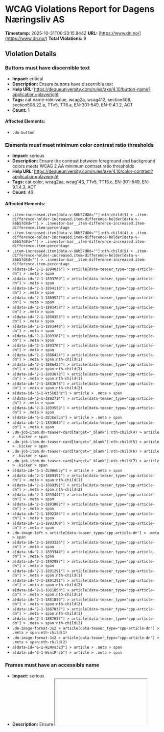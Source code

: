 # WCAG Violations Report for Dagens Næringsliv AS

**Timestamp:** 2025-10-31T00:33:15.844Z
**URL:** [https://www.dn.no/](https://www.dn.no/)
**Total Violations:** 9

## Violation Details

### Buttons must have discernible text

- **Impact:** critical
- **Description:** Ensure buttons have discernible text
- **Help URL:** https://dequeuniversity.com/rules/axe/4.10/button-name?application=playwright
- **Tags:** cat.name-role-value, wcag2a, wcag412, section508, section508.22.a, TTv5, TT6.a, EN-301-549, EN-9.4.1.2, ACT
- **Count:** 1

#### Affected Elements:

- `.dn-button`

### Elements must meet minimum color contrast ratio thresholds

- **Impact:** serious
- **Description:** Ensure the contrast between foreground and background colors meets WCAG 2 AA minimum contrast ratio thresholds
- **Help URL:** https://dequeuniversity.com/rules/axe/4.10/color-contrast?application=playwright
- **Tags:** cat.color, wcag2aa, wcag143, TTv5, TT13.c, EN-301-549, EN-9.1.4.3, ACT
- **Count:** 46

#### Affected Elements:

- `.item-increased.item[data-v-86b57d8d=""]:nth-child(3) > .item-difference-holder-increased.item-difference-holder[data-v-86b57d8d=""] > .investor-bar__item-difference-increased.item-difference.item-percentage`
- `.item-increased.item[data-v-86b57d8d=""]:nth-child(4) > .item-difference-holder-increased.item-difference-holder[data-v-86b57d8d=""] > .investor-bar__item-difference-increased.item-difference.item-percentage`
- `.item-increased.item[data-v-86b57d8d=""]:nth-child(5) > .item-difference-holder-increased.item-difference-holder[data-v-86b57d8d=""] > .investor-bar__item-difference-increased.item-difference.item-percentage`
- `a[data-id="2-1-1894035"] > article[data-teaser_type="cpp-article-dn"] > .meta > span`
- `a[data-id="2-1-1893769"] > article[data-teaser_type="cpp-article-dn"] > .meta > span`
- `a[data-id="2-1-1894110"] > article[data-teaser_type="cpp-article-dn"] > .meta > span`
- `a[data-id="2-1-1889527"] > article[data-teaser_type="cpp-article-dn"] > .meta > span`
- `a[data-id="2-1-1893458"] > article[data-teaser_type="cpp-article-dn"] > .meta > span`
- `a[data-id="2-1-1880353"] > article[data-teaser_type="cpp-article-dn"] > .meta > span`
- `a[data-id="2-1-1893448"] > article[data-teaser_type="cpp-article-dn"] > .meta > span`
- `a[data-id="2-1-1893387"] > article[data-teaser_type="cpp-article-dn"] > .meta > span`
- `a[data-id="2-1-1893762"] > article[data-teaser_type="cpp-article-dn"] > .meta > span`
- `a[data-id="2-1-1886424"] > article[data-teaser_type="cpp-article-dn"] > .meta > span:nth-child(1)`
- `a[data-id="2-1-1886424"] > article[data-teaser_type="cpp-article-dn"] > .meta > span:nth-child(2)`
- `a[data-id="2-1-1883678"] > article[data-teaser_type="cpp-article-dn"] > .meta > span:nth-child(1)`
- `a[data-id="2-1-1883678"] > article[data-teaser_type="cpp-article-dn"] > .meta > span:nth-child(2)`
- `a[data-id="6-1-kt5kOZnz"] > article > .meta > span`
- `a[data-id="2-1-1892714"] > article[data-teaser_type="cpp-article-dn"] > .meta > span`
- `a[data-id="2-1-1893550"] > article[data-teaser_type="cpp-article-dn"] > .meta > span`
- `a[data-id="6-1-Z0JEolLn"] > article > .meta > span`
- `a[data-id="2-1-1893649"] > article[data-teaser_type="cpp-article-dn"] > .meta > span`
- `.dn-job-item.dn-teaser-card[target="_blank"]:nth-child(4) > article > .kicker > span`
- `.dn-job-item.dn-teaser-card[target="_blank"]:nth-child(5) > article > .kicker > span`
- `.dn-job-item.dn-teaser-card[target="_blank"]:nth-child(6) > article > .kicker > span`
- `.dn-job-item.dn-teaser-card[target="_blank"]:nth-child(7) > article > .kicker > span`
- `a[data-id="6-1-ZL9Web2y"] > article > .meta > span`
- `a[data-id="2-1-1889391"] > article[data-teaser_type="cpp-article-dn"] > .meta > span:nth-child(1)`
- `a[data-id="2-1-1889391"] > article[data-teaser_type="cpp-article-dn"] > .meta > span:nth-child(2)`
- `a[data-id="2-1-1893441"] > article[data-teaser_type="cpp-article-dn"] > .meta > span`
- `a[data-id="2-1-1893002"] > article[data-teaser_type="cpp-article-dn"] > .meta > span`
- `a[data-id="2-1-1892386"] > article[data-teaser_type="cpp-article-dn"] > .meta > span`
- `a[data-id="2-1-1893309"] > article[data-teaser_type="cpp-article-dn"] > .meta > span`
- `.dn-image-left > article[data-teaser_type="cpp-article-dn"] > .meta > span`
- `a[data-id="2-1-1893326"] > article[data-teaser_type="cpp-article-dn"] > .meta > span`
- `a[data-id="2-1-1893348"] > article[data-teaser_type="cpp-article-dn"] > .meta > span`
- `a[data-id="2-1-1892987"] > article[data-teaser_type="cpp-article-dn"] > .meta > span`
- `a[data-id="2-1-1891291"] > article[data-teaser_type="cpp-article-dn"] > .meta > span:nth-child(1)`
- `a[data-id="2-1-1891291"] > article[data-teaser_type="cpp-article-dn"] > .meta > span:nth-child(2)`
- `a[data-id="2-1-1881850"] > article[data-teaser_type="cpp-article-dn"] > .meta > span:nth-child(1)`
- `a[data-id="2-1-1881850"] > article[data-teaser_type="cpp-article-dn"] > .meta > span:nth-child(2)`
- `a[data-id="2-1-1887037"] > article[data-teaser_type="cpp-article-dn"] > .meta > span:nth-child(1)`
- `a[data-id="2-1-1887037"] > article[data-teaser_type="cpp-article-dn"] > .meta > span:nth-child(2)`
- `.dn-image-format-3x2 > article[data-teaser_type="cpp-article-dn"] > .meta > span:nth-child(1)`
- `.dn-image-format-3x2 > article[data-teaser_type="cpp-article-dn"] > .meta > span:nth-child(2)`
- `a[data-id="6-1-kLMvs3Zd"] > article > .meta > span`
- `a[data-id="6-1-WsniPrsb"] > article > .meta > span`

### Frames must have an accessible name

- **Impact:** serious
- **Description:** Ensure <iframe> and <frame> elements have an accessible name
- **Help URL:** https://dequeuniversity.com/rules/axe/4.10/frame-title?application=playwright
- **Tags:** cat.text-alternatives, wcag2a, wcag412, section508, section508.22.i, TTv5, TT12.d, EN-301-549, EN-9.4.1.2
- **Count:** 1

#### Affected Elements:

- `iframe[seamless=""]`

### Images must have alternative text

- **Impact:** critical
- **Description:** Ensure <img> elements have alternative text or a role of none or presentation
- **Help URL:** https://dequeuniversity.com/rules/axe/4.10/image-alt?application=playwright
- **Tags:** cat.text-alternatives, wcag2a, wcag111, section508, section508.22.a, TTv5, TT7.a, TT7.b, EN-301-549, EN-9.1.1.1, ACT
- **Count:** 4

#### Affected Elements:

- `iframe[seamless=""], a[data-id="DCX7nSdf"] > figure > img`
- `iframe[seamless=""], a[data-id="ZL9Web2y"] > figure > img`
- `iframe[seamless=""], a[data-id="Fj4ReMis"] > figure > img`
- `iframe[seamless=""], a[data-id="dUdQ64vP"] > figure > img`

### Contentinfo landmark should not be contained in another landmark

- **Impact:** moderate
- **Description:** Ensure the contentinfo landmark is at top level
- **Help URL:** https://dequeuniversity.com/rules/axe/4.10/landmark-contentinfo-is-top-level?application=playwright
- **Tags:** cat.semantics, best-practice
- **Count:** 1

#### Affected Elements:

- `.dn-footer-copyright`

### Document should not have more than one contentinfo landmark

- **Impact:** moderate
- **Description:** Ensure the document has at most one contentinfo landmark
- **Help URL:** https://dequeuniversity.com/rules/axe/4.10/landmark-no-duplicate-contentinfo?application=playwright
- **Tags:** cat.semantics, best-practice
- **Count:** 1

#### Affected Elements:

- `.dn-footer`

### Landmarks should have a unique role or role/label/title (i.e. accessible name) combination

- **Impact:** moderate
- **Description:** Ensure landmarks are unique
- **Help URL:** https://dequeuniversity.com/rules/axe/4.10/landmark-unique?application=playwright
- **Tags:** cat.semantics, best-practice
- **Count:** 1

#### Affected Elements:

- `.dn-footer`

### Links must have discernible text

- **Impact:** serious
- **Description:** Ensure links have discernible text
- **Help URL:** https://dequeuniversity.com/rules/axe/4.10/link-name?application=playwright
- **Tags:** cat.name-role-value, wcag2a, wcag244, wcag412, section508, section508.22.a, TTv5, TT6.a, EN-301-549, EN-9.2.4.4, EN-9.4.1.2, ACT
- **Count:** 3

#### Affected Elements:

- `.router-link-active`
- `.button[data-v-86b57d8d=""]:nth-child(3) > a[href$="investor"][data-v-86b57d8d=""]`
- `.dn-link[href$="dngroup.com/"][rel="noopener"]`

### All page content should be contained by landmarks

- **Impact:** moderate
- **Description:** Ensure all page content is contained by landmarks
- **Help URL:** https://dequeuniversity.com/rules/axe/4.10/region?application=playwright
- **Tags:** cat.keyboard, best-practice
- **Count:** 100

#### Affected Elements:

- `a[href$="investor"][data-v-86b57d8d=""] > span[data-v-86b57d8d=""]`
- `.item-decreased.item[data-v-86b57d8d=""]:nth-child(1) > .item-holder[data-v-86b57d8d=""]`
- `.item-decreased.item[data-v-86b57d8d=""]:nth-child(1) > .item-difference-holder-decreased.item-difference-holder[data-v-86b57d8d=""] > .item-difference-decreased.item-difference.item-percentage`
- `.item-decreased.item[data-v-86b57d8d=""]:nth-child(2) > .item-holder[data-v-86b57d8d=""]`
- `.item-decreased.item[data-v-86b57d8d=""]:nth-child(2) > .item-difference-holder-decreased.item-difference-holder[data-v-86b57d8d=""] > .item-difference-decreased.item-difference.item-percentage`
- `.item-increased.item[data-v-86b57d8d=""]:nth-child(3) > .item-holder[data-v-86b57d8d=""]`
- `.item-increased.item[data-v-86b57d8d=""]:nth-child(3) > .item-difference-holder-increased.item-difference-holder[data-v-86b57d8d=""] > .investor-bar__item-difference-increased.item-difference.item-percentage`
- `.item-increased.item[data-v-86b57d8d=""]:nth-child(4) > .item-holder[data-v-86b57d8d=""]`
- `.item-increased.item[data-v-86b57d8d=""]:nth-child(4) > .item-difference-holder-increased.item-difference-holder[data-v-86b57d8d=""] > .investor-bar__item-difference-increased.item-difference.item-percentage`
- `.item-increased.item[data-v-86b57d8d=""]:nth-child(5) > .item-holder[data-v-86b57d8d=""]`
- `.item-increased.item[data-v-86b57d8d=""]:nth-child(5) > .item-difference-holder-increased.item-difference-holder[data-v-86b57d8d=""] > .investor-bar__item-difference-increased.item-difference.item-percentage`
- `.dn-group:nth-child(2)`
- `.dn-group:nth-child(3)`
- `.layout-bba.dn-grid.dn-grid-layout:nth-child(5)`
- `.dn-edition-collection-top > .layout-abb.dn-grid.dn-grid-layout`
- `a[data-id="2-1-1893607"] > article[data-teaser_type="cpp-article-dn"] > .dn-card_assets`
- `a[data-id="2-1-1893607"] > article[data-teaser_type="cpp-article-dn"] > .kicker > span:nth-child(2)`
- `a[data-id="2-1-1893607"] > article[data-teaser_type="cpp-article-dn"] > .dn-headline--subhead.title[data-v-6d246014=""]`
- `a[data-id="2-1-1893607"] > article[data-teaser_type="cpp-article-dn"] > .meta`
- `.dn-group-header`
- `a[data-id="2-1-1888875"]`
- `a[data-id="2-1-1886424"]`
- `a[data-id="6-1-sC3WeITc"] > article > .dn-card_assets > .default[type="picture"][data-load="lazy"]`
- `a[data-id="6-1-sC3WeITc"] > article > .kicker`
- `a[data-id="6-1-sC3WeITc"] > article > .dn-headline--subhead.title[data-v-6d246014=""]`
- `a[data-id="6-1-sC3WeITc"] > article > .meta`
- `a[data-id="6-1-sC3WeITc"] > article > .badge > span`
- `.dn-group:nth-child(12)`
- `a[data-id="2-1-1884988"]`
- `a[data-id="2-1-1892106"] > article[data-teaser_type="cpp-article-dn"] > .dn-card_assets`
- `a[data-id="2-1-1892106"] > article[data-teaser_type="cpp-article-dn"] > .kicker > span:nth-child(2)`
- `a[data-id="2-1-1892106"] > article[data-teaser_type="cpp-article-dn"] > .dn-headline--subhead.title[data-v-6d246014=""]`
- `a[data-id="2-1-1892106"] > article[data-teaser_type="cpp-article-dn"] > .meta`
- `a[data-id="2-1-1883678"]`
- `a[data-id="6-1-kt5kOZnz"] > article > .dn-card_assets > .default[type="picture"][data-load="lazy"]`
- `a[data-id="6-1-kt5kOZnz"] > article > .dn-headline--subhead.title[data-v-6d246014=""]`
- `a[data-id="6-1-kt5kOZnz"] > article > .meta`
- `a[data-id="6-1-kt5kOZnz"] > article > .badge > span`
- `.dn-edition-collection-top > .layout-aa.dn-grid.dn-grid-layout`
- `a[data-id="2-1-1893550"]`
- `a[data-id="6-1-Z0JEolLn"] > article > .dn-card_assets > .default[type="picture"][data-load="lazy"]`
- `a[data-id="6-1-Z0JEolLn"] > article > .dn-headline--subhead.title[data-v-6d246014=""]`
- `a[data-id="6-1-Z0JEolLn"] > article > .meta`
- `a[data-id="6-1-Z0JEolLn"] > article > .badge > span`
- `a[data-id="2-1-1893649"]`
- `.dn-group:nth-child(17)`
- `a[href$="dnjobb.no/"] > span`
- `.dn-job-button`
- `.dn-job-carousel`
- `a[data-id="6-1-ZL9Web2y"] > article > .dn-card_assets > .default[type="picture"][data-load="lazy"]`
- `a[data-id="6-1-ZL9Web2y"] > article > .dn-headline--subhead.title[data-v-6d246014=""]`
- `a[data-id="6-1-ZL9Web2y"] > article > .meta`
- `a[data-id="2-1-1889391"]`
- `a[data-id="2-1-1893441"]`
- `.dn-teaser-card-b\+ > article[data-teaser_type="cpp-article-dn"] > .dn-card_assets`
- `.dn-teaser-card-b\+ > article[data-teaser_type="cpp-article-dn"] > .kicker > span:nth-child(2)`
- `.dn-teaser-card-b\+ > article[data-teaser_type="cpp-article-dn"] > .dn-headline--subhead.title[data-v-6d246014=""]`
- `.dn-teaser-card-b\+ > article[data-teaser_type="cpp-article-dn"] > .meta`
- `a[data-id="2-1-1893002"]`
- `a[data-id="2-1-1892386"]`
- `a[data-id="2-1-1892721"] > article[data-teaser_type="cpp-article-dn"] > .dn-card_assets`
- `a[data-id="2-1-1892721"] > article[data-teaser_type="cpp-article-dn"] > .kicker > span:nth-child(2)`
- `a[data-id="2-1-1892721"] > article[data-teaser_type="cpp-article-dn"] > .dn-headline--subhead.title[data-v-6d246014=""]`
- `a[data-id="2-1-1892721"] > article[data-teaser_type="cpp-article-dn"] > .meta`
- `a[data-id="2-1-1893309"]`
- `a[data-id="2-1-1892666"] > article[data-teaser_type="cpp-article-dn"] > .dn-card_assets`
- `a[data-id="2-1-1892666"] > article[data-teaser_type="cpp-article-dn"] > .kicker > span:nth-child(2)`
- `a[data-id="2-1-1892666"] > article[data-teaser_type="cpp-article-dn"] > .dn-headline--subhead.title[data-v-6d246014=""]`
- `a[data-id="2-1-1892666"] > article[data-teaser_type="cpp-article-dn"] > .meta`
- `.dn-group:nth-child(23)`
- `.dn-edition-collection-top > .layout-bb.dn-grid.dn-grid-layout`
- `a[data-id="2-1-1891291"]`
- `a[data-id="2-1-1881850"]`
- `a[data-id="2-1-1891475"] > article[data-teaser_type="cpp-article-dn"] > .dn-card_assets`
- `a[data-id="2-1-1891475"] > article[data-teaser_type="cpp-article-dn"] > .kicker > span:nth-child(2)`
- `a[data-id="2-1-1891475"] > article[data-teaser_type="cpp-article-dn"] > .dn-headline--subhead.title[data-v-6d246014=""]`
- `a[data-id="2-1-1891475"] > article[data-teaser_type="cpp-article-dn"] > .meta`
- `div[grouptype="Audience Engagement 2"] > .layout-b.dn-grid.dn-grid-layout`
- `.dn-image-format-3x2`
- `a[data-id="2-1-1890973"] > article[data-teaser_type="cpp-article-dn"] > .dn-card_assets`
- `a[data-id="2-1-1890973"] > article[data-teaser_type="cpp-article-dn"] > .kicker > span:nth-child(2)`
- `a[data-id="2-1-1890973"] > article[data-teaser_type="cpp-article-dn"] > .dn-headline--subhead.title[data-v-6d246014=""]`
- `a[data-id="2-1-1890973"] > article[data-teaser_type="cpp-article-dn"] > .meta`
- `a[data-id="2-1-1892210"] > article[data-teaser_type="cpp-article-dn"] > .dn-card_assets`
- `a[data-id="2-1-1892210"] > article[data-teaser_type="cpp-article-dn"] > .kicker > span:nth-child(2)`
- `a[data-id="2-1-1892210"] > article[data-teaser_type="cpp-article-dn"] > .dn-headline--subhead.title[data-v-6d246014=""]`
- `a[data-id="2-1-1892210"] > article[data-teaser_type="cpp-article-dn"] > .meta`
- `a[data-id="6-1-kLMvs3Zd"] > article > .dn-card_assets > .default[type="picture"][data-load="lazy"]`
- `a[data-id="6-1-kLMvs3Zd"] > article > .kicker`
- `a[data-id="6-1-kLMvs3Zd"] > article > .dn-headline--subhead.title[data-v-6d246014=""]`
- `a[data-id="6-1-kLMvs3Zd"] > article > .meta`
- `a[data-id="6-1-kLMvs3Zd"] > article > .badge > span`
- `a[data-id="6-1-NGXR4jCs"] > article > .dn-card_assets > .default[type="picture"][data-load="lazy"]`
- `a[data-id="6-1-NGXR4jCs"] > article > .dn-headline--subhead.title[data-v-6d246014=""]`
- `a[data-id="6-1-NGXR4jCs"] > article > .meta`
- `a[data-id="6-1-NGXR4jCs"] > article > .badge > span`
- `a[data-id="6-1-WsniPrsb"] > article > .dn-card_assets > .default[type="picture"][data-load="lazy"]`
- `a[data-id="6-1-WsniPrsb"] > article > .dn-headline--subhead.title[data-v-6d246014=""]`
- `a[data-id="6-1-WsniPrsb"] > article > .meta`
- `a[data-id="6-1-WsniPrsb"] > article > .badge > span`
